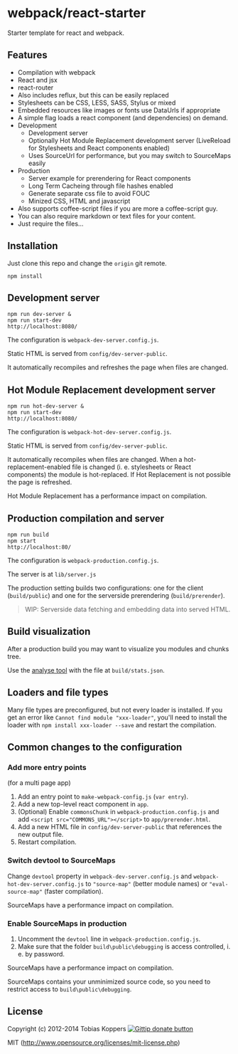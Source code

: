 # webpack/react-starter

Starter template for react and webpack.

## Features

* Compilation with webpack
* React and jsx
* react-router
* Also includes reflux, but this can be easily replaced
* Stylesheets can be CSS, LESS, SASS, Stylus or mixed
* Embedded resources like images or fonts use DataUrls if appropriate
* A simple flag loads a react component (and dependencies) on demand.
* Development
  * Development server
  * Optionally Hot Module Replacement development server (LiveReload for Stylesheets and React components enabled)
  * Uses SourceUrl for performance, but you may switch to SourceMaps easily
* Production
  * Server example for prerendering for React components
  * Long Term Cacheing through file hashes enabled
  * Generate separate css file to avoid FOUC
  * Minized CSS, HTML and javascript
* Also supports coffee-script files if you are more a coffee-script guy.
* You can also require markdown or text files for your content.
* Just require the files...

## Installation

Just clone this repo and change the `origin` git remote.

``` text
npm install
```


## Development server

``` text
npm run dev-server &
npm run start-dev
http://localhost:8080/
```

The configuration is `webpack-dev-server.config.js`.

Static HTML is served from `config/dev-server-public`.

It automatically recompiles and refreshes the page when files are changed.


## Hot Module Replacement development server

``` text
npm run hot-dev-server &
npm run start-dev
http://localhost:8080/
```

The configuration is `webpack-hot-dev-server.config.js`.

Static HTML is served from `config/dev-server-public`.

It automatically recompiles when files are changed. When a hot-replacement-enabled file is changed (i. e. stylesheets or React components) the module is hot-replaced. If Hot Replacement is not possible the page is refreshed.

Hot Module Replacement has a performance impact on compilation.


## Production compilation and server

``` text
npm run build
npm start
http://localhost:80/
```

The configuration is `webpack-production.config.js`.

The server is at `lib/server.js`

The production setting builds two configurations: one for the client (`build/public`) and one for the serverside prerendering (`build/prerender`).

> WIP: Serverside data fetching and embedding data into served HTML.


## Build visualization

After a production build you may want to visualize you modules and chunks tree.

Use the [analyse tool](http://webpack.github.io/analyse/) with the file at `build/stats.json`.


## Loaders and file types

Many file types are preconfigured, but not every loader is installed. If you get an error like `Cannot find module "xxx-loader"`, you'll need to install the loader with `npm install xxx-loader --save` and restart the compilation.


## Common changes to the configuration

### Add more entry points

(for a multi page app)

1. Add an entry point to `make-webpack-config.js` (`var entry`).
2. Add a new top-level react component in `app`.
3. (Optional) Enable `commonsChunk` in `webpack-production.config.js` and add `<script src="COMMONS_URL"></script>` to `app/prerender.html`.
4. Add a new HTML file in `config/dev-server-public` that references the new output file.
5. Restart compilation.

### Switch devtool to SourceMaps

Change `devtool` property in `webpack-dev-server.config.js` and `webpack-hot-dev-server.config.js` to `"source-map"` (better module names) or `"eval-source-map"` (faster compilation).

SourceMaps have a performance impact on compilation.

### Enable SourceMaps in production

1. Uncomment the `devtool` line in `webpack-production.config.js`.
2. Make sure that the folder `build\public\debugging` is access controlled, i. e. by password.

SourceMaps have a performance impact on compilation.

SourceMaps contains your unminimized source code, so you need to restrict access to `build\public\debugging`.


## License

Copyright (c) 2012-2014 Tobias Koppers [![Gittip donate button](http://img.shields.io/gittip/sokra.png)](https://www.gittip.com/sokra/)

MIT (http://www.opensource.org/licenses/mit-license.php)
